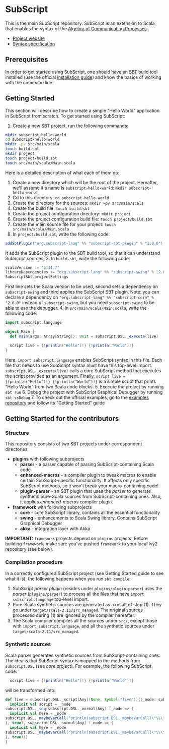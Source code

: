 # SubScript
This is the main SubScript repository. SubScript is an extension to Scala that enables the syntax of the [Algebra of Communicating Processes](https://en.wikipedia.org/wiki/Algebra_of_Communicating_Processes).
- [Project website](http://subscript-lang.org/)
- [Syntax specification](https://github.com/scala-subscript/subscript/wiki)

## Prerequisites
In order to get started using SubScript, one should have an [SBT](http://www.scala-sbt.org/) build tool installed (use the official [installation guide](http://www.scala-sbt.org/download.html)) and know the basics of working with the command line. 

## Getting Started
This section will describe how to create a simple "Hello World" application in SubScript from scratch.
To get started using SubScript:

1. Create a new SBT project, run the following commands:

  ```bash
  mkdir subscript-hello-world
  cd subscript-hello-world
  mkdir -pv src/main/scala
  touch build.sbt
  mkdir project
  touch project/build.sbt
  touch src/main/scala/Main.scala
  ```
  Here is a detailed description of what each of them do:
  1. Create a new directory which will be the root of the project. Hereafter, we'll assume it's name is `subscript-hello-world`: `mkdir subscript-hello-world`
  2. Cd to this directory: `cd subscript-hello-world`
  3. Create the directory for the sources: `mkdir -pv src/main/scala`
  4. Create the build file: `touch build.sbt`
  5. Create the project configuration directory: `mkdir project`
  6. Create the project configuration build file: `touch project/build.sbt`
  7. Create the main source file for your project: `touch src/main/scala/Main.scala`
2. In `project/build.sbt`, write the following code:
  
  ```scala
  addSbtPlugin("org.subscript-lang" %% "subscript-sbt-plugin" % "1.0.0")
  ```
  It adds the SubScript plugin to the SBT build tool, so that it can understand SubScript sources.
3. In `build.sbt`, write the following code:
  
  ```scala
  scalaVersion := "2.11.7"
  libraryDependencies += "org.subscript-lang" %% "subscript-swing" % "2.0.0"
  SubscriptSbt.projectSettings
  ```
  First line sets the Scala version to be used, second sets a dependency on `subscript-swing` and third applies the SubScript SBT plugin.
  Note: you can declare a dependency on `"org.subscript-lang" %% "subscript-core" % "2.0.0"` instead of `subscript-swing`, but you need `subscript-swing` to be able to use the debugger.
4. In `src/main/scala/Main.scala`, write the following code:

  ```scala
  import subscript.language

  object Main {
    def main(args: Array[String]): Unit = subscript.DSL._execute(live)

    script live = {!println("Hello")!} {!println("World")!}
  }
  ```
  Here, `import subscript.language` enables SubScript syntax in this file. Each file that needs to use SubScript syntax must have this top-level import.
  `subscript.DSL._execute(live)` calls a core SubScript method that executes the script provided as an argument.
  Finally, `script live = {!println("Hello")!} {!println("World")!}` is a simple script that prints "Hello World" from two Scala code blocks.
5. Execute the project by running `sbt run`
6. Debug the project with SubScript Graphical Debugger by running `sbt ssDebug`
7. To check out the official examples, go to the [examples repository](https://github.com/scala-subscript/examples) and follow its "Getting Started" guide

## Getting Started for the contributors
### Structure
This repository consists of two SBT projects under correspondent directories:
- **plugins** with following subprojects
  - **parser** - a parser capable of parsing SubScript-containing Scala code
  - **enhanced-macros** - a compiler plugin to tweak macros to enable certain SubScript-specific functionality. It affects only specific SubScript methods, so it won't break your macro-containing code!
  - **plugin-parser** - an SBT plugin that uses the *parser* to generate synthetic pure-Scala sources from SubScript-containing ones. Also, it applies *enhanced-macros* compiler plugin.
- **framework** with following subprojects
  - **core** - core SubScript library, contains all the essential functionality
  - **swing** - enhancements to Scala Swing library. Contains SubScript Graphical Debugger
  - **akka** - integration layer with Akka

**IMPORTANT:** `framework` projects depend on `plugins` projects. Before building `framework`, make sure you've pushed `framework` to your local Ivy2 repository (see below).

### Compilation procedure
In a correctly configured SubScript project (see Getting Started guide to see what it is), the following happens when you run `sbt compile`:

1. SubScript *parser plugin* (resides under `plugins/plugin-parser`) uses the *parser* (`plugins/parser`) to process all the files that have `import subscript.language` top-level import.
2. Pure-Scala synthetic sources are generated as a result of step (1). They go under `target/scala-2.11/src_managed`. The original sources processed during (1) are ignored by the compiler hereafter.
3. The Scala compiler compiles all the sources under `src/`, except those with `import subscript.language`, and all the synthetic sources under `target/scala-2.11/src_managed`.

### Synthetic sources
Scala parser generates synthetic sources from SubScript-containing ones. The idea is that SubScript syntax is mapped to the methods from `subscript.DSL` (see *core* project). For example, the following SubScript code:

```scala
  script live = {!println("Hello")!} {!println("World")!}
```

will be transformed into:

```scala
def live = subscript.DSL._script[Any](None, Symbol("live")){(_node: subscript.vm.Script[Any]) =>
  implicit val script = _node
subscript.DSL._seq(subscript.DSL._normal[Any] (_node => {
  implicit val here = _node
subscript.DSL._maybeVarCall("println(subscript.DSL._maybeVarCall(\"\\\"Hello\\\"\"))")
}, true), subscript.DSL._normal[Any] (_node => {
  implicit val here = _node
subscript.DSL._maybeVarCall("println(subscript.DSL._maybeVarCall(\"\\\"World\\\"\"))")
}, true))}
}
```